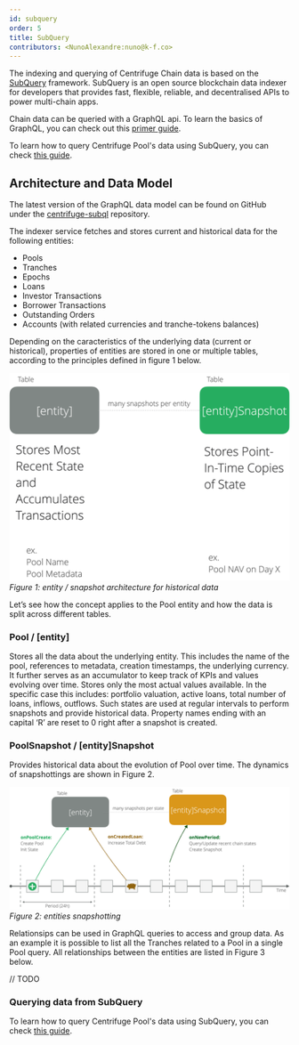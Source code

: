 ```yaml
---
id: subquery
order: 5
title: SubQuery
contributors: <NunoAlexandre:nuno@k-f.co>
---
```


The indexing and querying of Centrifuge Chain data is based on the [SubQuery](https://subquery.network/) framework. SubQuery is an open source blockchain data indexer for developers that provides fast, flexible, reliable, and decentralised APIs to power multi-chain apps.

Chain data can be queried with a GraphQL api. To learn the basics of GraphQL, you can check out this [primer guide](https://medium.com/graphprotocol/graphql-will-power-the-decentralized-web-d7443a69c69a).

To learn how to query Centrifuge Pool's data using SubQuery, you can check [this guide](/build/guides/querying-data-subquery).

## Architecture and Data Model

The latest version of the GraphQL data model can be found on GitHub under the [centrifuge-subql](https://github.com/embrio-tech/centrifuge-subql/blob/main/schema.graphql) repository.

The indexer service fetches and stores current and historical data for the following entities:

- Pools
- Tranches
- Epochs
- Loans
- Investor Transactions
- Borrower Transactions
- Outstanding Orders
- Accounts (with related currencies and tranche-tokens balances)

Depending on the caracteristics of the underlying data (current or historical), properties of entities are stored in one or multiple tables, according to the principles defined in figure 1 below.

![](./images/figure1.png)
*Figure 1: entity / snapshot architecture for historical data*

Let’s see how the concept applies to the Pool entity and how the data is split across different tables.

### Pool / [entity]

Stores all the data about the underlying entity. This includes the name of the pool, references to metadata, creation timestamps, the underlying currency. It further serves as an accumulator to keep track of KPIs and values evolving over time. Stores only the most actual values available. In the specific case this includes: portfolio valuation, active loans, total number of loans, inflows, outflows. Such states are used at regular intervals to perform snapshots and provide historical data. Property names ending with an capital ‘R’ are reset to 0 right after a snapshot is created.

### PoolSnapshot / [entity]Snapshot

Provides historical data about the evolution of Pool over time. The dynamics of snapshottings are shown in Figure 2.

![](./images/figure2.png)
*Figure 2: entities snapshotting*

Relationsips can be used in GraphQL queries to access and group data. As an example it is possible to list all the Tranches related to a Pool in a single Pool query. All relationships between the entities are listed in Figure 3 below.

// TODO

### Querying data from SubQuery

To learn how to query Centrifuge Pool's data using SubQuery, you can check [this guide](/build/guides/querying-data-subquery).

